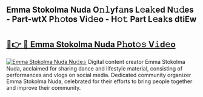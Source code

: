 ## Emma Stokolma Nuda O𝚗𝚕yf𝚊ns L𝚎a𝚔ed N𝚞𝚍es - Part-wtX P𝚑𝚘tos Vi𝚍𝚎o - H𝚘𝚝 Part L𝚎a𝚔s dtiEw

# <h2><a href="http://kf0obg.oniu.top/?m=Emma+Stokolma+Nuda">🔗👉 🔴 Emma Stokolma Nuda P𝚑ot𝚘𝚜 V𝚒d𝚎o</a></h2>

[![Emma Stokolma Nuda Nu𝚍e𝚜](https://i.imgur.com/0qMVB7G.gif)](http://kf0obg.oniu.top/?m=Emma+Stokolma+Nuda)
Digital content creator Emma Stokolma Nuda, acclaimed for sharing dance and lifestyle material, consisting of performances and vlogs on social media. Dedicated community organizer Emma Stokolma Nuda, celebrated for their efforts to bring people together and improve their community.  
